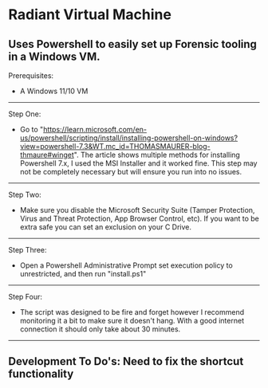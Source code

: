# Radiant Virtual Machine
Uses Powershell to easily set up Forensic tooling in a Windows VM. 
-----------------------------------------------------------------------
Prerequisites:
- A Windows 11/10 VM
-----------------------------------------------------------------------
Step One:
- Go to "https://learn.microsoft.com/en-us/powershell/scripting/install/installing-powershell-on-windows?view=powershell-7.3&WT.mc_id=THOMASMAURER-blog-thmaure#winget". The article shows multiple methods for installing Powershell 7.x, I used the MSI Installer and it worked fine. This step may not be completely necessary but will ensure you run into no issues.
-----------------------------------------------------------------------
Step Two:
- Make sure you disable the Microsoft Security Suite (Tamper Protection, Virus and Threat Protection, App Browser Control, etc). If you want to be extra safe you can set an exclusion on your C Drive.
-----------------------------------------------------------------------
Step Three:
- Open a Powershell Administrative Prompt set execution policy to unrestricted, and then run "install.ps1"
-----------------------------------------------------------------------
Step Four:
- The script was designed to be fire and forget however I recommend monitoring it a bit to make sure it doesn't hang. With a good internet connection it should only take about 30 minutes.
-----------------------------------------------------------------------

Development To Do's:
Need to fix the shortcut functionality
-----------------------------------------------------------------------

